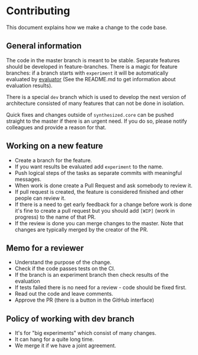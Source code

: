 # Contributing


This document explains how we make a change to the code base.

## General information

The code in the master branch is meant to be stable. Separate features should be developed in feature-branches.
There is a magic for feature branches: if a branch starts with `experiment` it will be automatically evaluated by
[evaluator](https://github.com/synthesized-io/evaluator) (See the README.md to get information about evaluation 
results).

There is a special `dev` branch which is used to develop the next version of architecture consisted of many features
that can not be done in isolation.

Quick fixes and changes outside of `synthesized.core` can be pushed straight to the master if there is an urgent need.
If you do so, please notify colleagues and provide a reason for that.

## Working on a new feature

* Create a branch for the feature.
* If you want results be evaluated add `experiment` to the name.
* Push logical steps of the tasks as separate commits with meaningful messages.
* When work is done create a Pull Request and ask somebody to review it.
* If pull request is created, the feature is considered finished and other people can review it.
* If there is a need to get early feedback for a change before work is done it's fine to create
a pull request but you should add `[WIP]` (work in progress) to the name of that PR.
* If the review is done you can merge changes to the master. Note that changes are typically merged by the creator of the PR.

## Memo for a reviewer

* Understand the purpose of the change.
* Check if the code passes tests on the CI.
* If the branch is an experiment branch then check results of the evaluation
* If tests failed there is no need for a review - code should be fixed first.
* Read out the code and leave comments.
* Approve the PR (there is a button in the GitHub interface)

## Policy of working with dev branch

* It's for "big experiments" which consist of many changes.
* It can hang for a quite long time.
* We merge it if we have a joint agreement.

